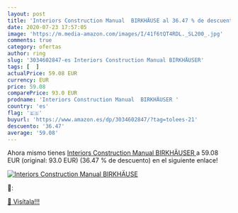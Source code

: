 ```yaml
---
layout: post
title: 'Interiors Construction Manual  BIRKHÄUSE al 36.47 % de descuento'
date: 2020-07-23 17:57:05
image: 'https://m.media-amazon.com/images/I/41f6tQT4RDL._SL200_.jpg'
comments: true
category: ofertas
author: ring
slug: '3034602847-es Interiors Construction Manual BIRKHÄUSER'
tags: [  ]
actualPrice: 59.08 EUR
currency: EUR
price: 59.08
comparePrice: 93.0 EUR
prodname: 'Interiors Construction Manual  BIRKHÄUSER '
country: 'es'
flag: '🇪🇸'
buyurl: 'https://www.amazon.es/dp/3034602847/?tag=tolees-21'
descuento: '36.47'
average: '59.08'
---
```


Ahora mismo tienes [Interiors Construction Manual  BIRKHÄUSER ](https://www.amazon.es/dp/3034602847/?tag=tolees-21) a 59.08 EUR (original: 93.0 EUR) (36.47 %  de descuento) en el siguiente enlace!

[![Interiors Construction Manual  BIRKHÄUSE](https://m.media-amazon.com/images/I/41f6tQT4RDL._SL200_.jpg)](https://www.amazon.es/dp/3034602847/?tag=tolees-21)

🔎:


[🛒 Visítala!!!](https://www.amazon.es/dp/3034602847/?tag=tolees-21)
